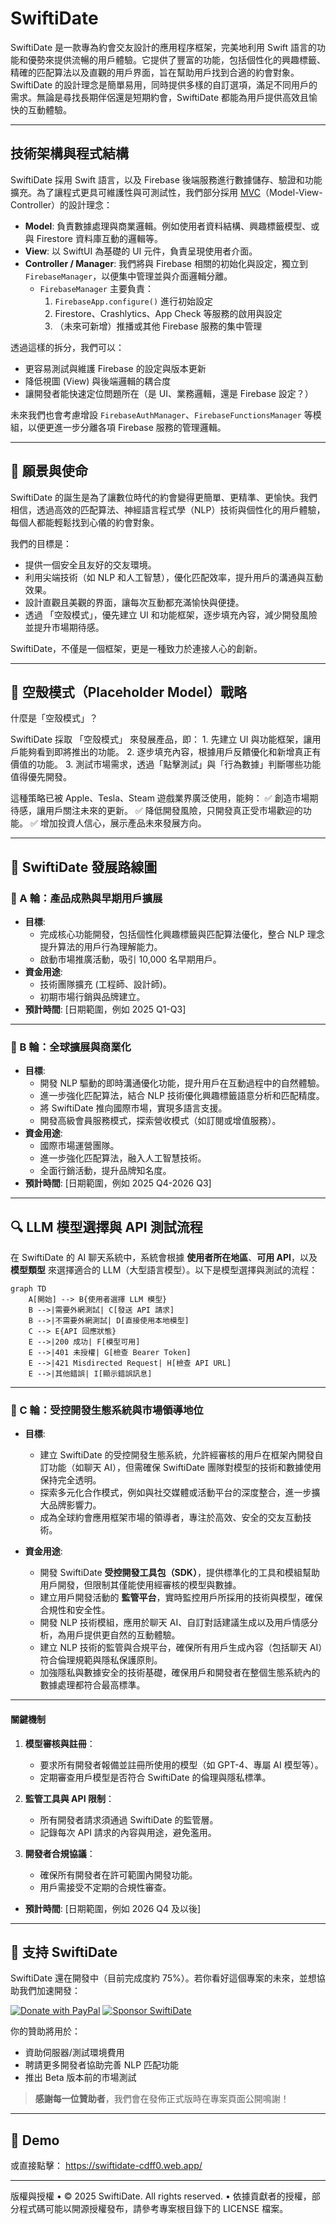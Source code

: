 # SwiftiDate
SwiftiDate 是一款專為約會交友設計的應用程序框架，完美地利用 Swift 語言的功能和優勢來提供流暢的用戶體驗。它提供了豐富的功能，包括個性化的興趣標籤、精確的匹配算法以及直觀的用戶界面，旨在幫助用戶找到合適的約會對象。SwiftiDate 的設計理念是簡單易用，同時提供多樣的自訂選項，滿足不同用戶的需求。無論是尋找長期伴侶還是短期約會，SwiftiDate 都能為用戶提供高效且愉快的互動體驗。

---

## 技術架構與程式結構

SwiftiDate 採用 Swift 語言，以及 Firebase 後端服務進行數據儲存、驗證和功能擴充。為了讓程式更具可維護性與可測試性，我們部分採用 [MVC](https://en.wikipedia.org/wiki/Model–view–controller)（Model-View-Controller）的設計理念：

- **Model**: 負責數據處理與商業邏輯。例如使用者資料結構、興趣標籤模型、或與 Firestore 資料庫互動的邏輯等。
- **View**: 以 SwiftUI 為基礎的 UI 元件，負責呈現使用者介面。
- **Controller / Manager**: 我們將與 Firebase 相關的初始化與設定，獨立到 `FirebaseManager`，以便集中管理並與介面邏輯分離。  
  - `FirebaseManager` 主要負責：  
    1. `FirebaseApp.configure()` 進行初始設定  
    2. Firestore、Crashlytics、App Check 等服務的啟用與設定  
    3. （未來可新增）推播或其他 Firebase 服務的集中管理  

透過這樣的拆分，我們可以：
- 更容易測試與維護 Firebase 的設定與版本更新  
- 降低視圖 (View) 與後端邏輯的耦合度  
- 讓開發者能快速定位問題所在（是 UI、業務邏輯，還是 Firebase 設定？）

未來我們也會考慮增設 `FirebaseAuthManager`、`FirebaseFunctionsManager` 等模組，以便更進一步分離各項 Firebase 服務的管理邏輯。

---

## 🎯 願景與使命

SwiftiDate 的誕生是為了讓數位時代的約會變得更簡單、更精準、更愉快。我們相信，透過高效的匹配算法、神經語言程式學（NLP）技術與個性化的用戶體驗，每個人都能輕鬆找到心儀的約會對象。

我們的目標是：
- 提供一個安全且友好的交友環境。
- 利用尖端技術（如 NLP 和人工智慧），優化匹配效率，提升用戶的溝通與互動效果。
- 設計直觀且美觀的界面，讓每次互動都充滿愉快與便捷。
- 透過 「空殼模式」，優先建立 UI 和功能框架，逐步填充內容，減少開發風險並提升市場期待感。

SwiftiDate，不僅是一個框架，更是一種致力於連接人心的創新。

---

## 📌 空殼模式（Placeholder Model）戰略

什麼是「空殼模式」？

SwiftiDate 採取 「空殼模式」 來發展產品，即：
	1.	先建立 UI 與功能框架，讓用戶能夠看到即將推出的功能。
	2.	逐步填充內容，根據用戶反饋優化和新增真正有價值的功能。
	3.	測試市場需求，透過「點擊測試」與「行為數據」判斷哪些功能值得優先開發。

這種策略已被 Apple、Tesla、Steam 遊戲業界廣泛使用，能夠：
✅ 創造市場期待感，讓用戶關注未來的更新。
✅ 降低開發風險，只開發真正受市場歡迎的功能。
✅ 增加投資人信心，展示產品未來發展方向。

---

## 📌 SwiftiDate 發展路線圖

### 🔹 A 輪：產品成熟與早期用戶擴展
- **目標**: 
  - 完成核心功能開發，包括個性化興趣標籤與匹配算法優化，整合 NLP 理念提升算法的用戶行為理解能力。
  - 啟動市場推廣活動，吸引 10,000 名早期用戶。
- **資金用途**: 
  - 技術團隊擴充 (工程師、設計師)。
  - 初期市場行銷與品牌建立。
- **預計時間**: [日期範圍，例如 2025 Q1-Q3]

---

### 🔹 B 輪：全球擴展與商業化
- **目標**: 
  - 開發 NLP 驅動的即時溝通優化功能，提升用戶在互動過程中的自然體驗。
  - 進一步強化匹配算法，結合 NLP 技術優化興趣標籤語意分析和匹配精度。
  - 將 SwiftiDate 推向國際市場，實現多語言支援。
  - 開發高級會員服務模式，探索營收模式（如訂閱或增值服務）。
- **資金用途**: 
  - 國際市場運營團隊。
  - 進一步強化匹配算法，融入人工智慧技術。
  - 全面行銷活動，提升品牌知名度。
- **預計時間**: [日期範圍，例如 2025 Q4-2026 Q3]

---

## 🔍 LLM 模型選擇與 API 測試流程
在 SwiftiDate 的 AI 聊天系統中，系統會根據 **使用者所在地區**、**可用 API**，以及 **模型類型** 來選擇適合的 LLM（大型語言模型）。以下是模型選擇與測試的流程：

```mermaid
graph TD
    A[開始] --> B{使用者選擇 LLM 模型}
    B -->|需要外網測試| C[發送 API 請求]
    B -->|不需要外網測試| D[直接使用本地模型]
    C --> E{API 回應狀態}
    E -->|200 成功| F[模型可用]
    E -->|401 未授權| G[檢查 Bearer Token]
    E -->|421 Misdirected Request| H[檢查 API URL]
    E -->|其他錯誤| I[顯示錯誤訊息]
```

---

### 🔹 C 輪：受控開發生態系統與市場領導地位

- **目標**: 
  - 建立 SwiftiDate 的受控開發生態系統，允許經審核的用戶在框架內開發自訂功能（如聊天 AI），但需確保 SwiftiDate 團隊對模型的技術和數據使用保持完全透明。
  - 探索多元化合作模式，例如與社交媒體或活動平台的深度整合，進一步擴大品牌影響力。
  - 成為全球約會應用框架市場的領導者，專注於高效、安全的交友互動技術。

- **資金用途**: 
  - 開發 SwiftiDate **受控開發工具包（SDK）**，提供標準化的工具和模組幫助用戶開發，但限制其僅能使用經審核的模型與數據。
  - 建立用戶開發活動的 **監管平台**，實時監控用戶所採用的技術與模型，確保合規性和安全性。
  - 開發 NLP 技術模組，應用於聊天 AI、自訂對話建議生成以及用戶情感分析，為用戶提供更自然的互動體驗。
  - 建立 NLP 技術的監管與合規平台，確保所有用戶生成內容（包括聊天 AI）符合倫理規範與隱私保護原則。
  - 加強隱私與數據安全的技術基礎，確保用戶和開發者在整個生態系統內的數據處理都符合最高標準。

---

#### 關鍵機制
1. **模型審核與註冊**：
   - 要求所有開發者報備並註冊所使用的模型（如 GPT-4、專屬 AI 模型等）。
   - 定期審查用戶模型是否符合 SwiftiDate 的倫理與隱私標準。

2. **監管工具與 API 限制**：
   - 所有開發者請求須通過 SwiftiDate 的監管層。
   - 記錄每次 API 請求的內容與用途，避免濫用。

3. **開發者合規協議**：
   - 確保所有開發者在許可範圍內開發功能。
   - 用戶需接受不定期的合規性審查。

- **預計時間**: [日期範圍，例如 2026 Q4 及以後]

---

## 🤝 支持 SwiftiDate

SwiftiDate 還在開發中（目前完成度約 75%）。若你看好這個專案的未來，並想協助我們加速開發：

[![Donate with PayPal](https://img.shields.io/badge/Donate-PayPal-blue.svg)](https://paypal.me/donate648?country.x=TW&locale.x=zh_TW)
[![Sponsor SwiftiDate](https://img.shields.io/badge/GitHub-Sponsor-pink.svg)](https://github.com/sponsors/你的GitHub帳號)

你的贊助將用於：
- 資助伺服器/測試環境費用
- 聘請更多開發者協助完善 NLP 匹配功能
- 推出 Beta 版本前的市場測試

> **感謝每一位贊助者**，我們會在發佈正式版時在專案頁面公開鳴謝！

---

## 🚀 Demo

或直接點擊：
https://swiftidate-cdff0.web.app/

---

版權與授權
	•	© 2025 SwiftiDate. All rights reserved.
	•	依據貢獻者的授權，部分程式碼可能以開源授權發布，請參考專案根目錄下的 LICENSE 檔案。
